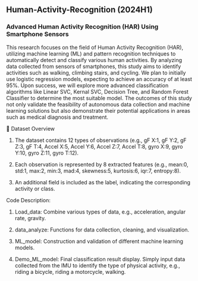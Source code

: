 ## Human-Activity-Recognition (2024H1)
### Advanced Human Activity Recognition (HAR) Using Smartphone Sensors
This research focuses on the field of Human Activity Recognition (HAR), utilizing machine learning (ML) and pattern recognition techniques to automatically detect and classify various human activities. By analyzing data collected from sensors of smartphones, this study aims to identify activities such as walking, climbing stairs, and cycling. We plan to initially use logistic regression models, expecting to achieve an accuracy of at least 95%. Upon success, we will explore more advanced classification algorithms like Linear SVC, Kernal SVC, Decision Tree, and Random Forest Classifier to determine the most suitable model. The outcomes of this study not only validate the feasibility of autonomous data collection and machine learning solutions but also demonstrate their potential applications in areas such as medical diagnosis and treatment.

📁 Dataset Overview  
1. The dataset contains 12 types of observations (e.g., gF X:1, gF Y:2, gF Z:3, gF T:4, Accel X:5, Accel Y:6, Accel Z:7, Accel T:8, gyro X:9, gyro Y:10, gyro Z:11, gyro T:12).  

2. Each observation is represented by 8 extracted features (e.g., mean:0, std:1, max:2, min:3, mad:4, skewness:5, kurtosis:6, iqr:7, entropy:8).  

3. An additional field is included as the label, indicating the corresponding activity or class.

Code Description: 
1. Load_data:
Combine various types of data, e.g., acceleration, angular rate, gravity.

2. data_analyze:
Functions for data collection, cleaning, and visualization.

3. ML_model:
Construction and validation of different machine learning models.

4. Demo_ML_model:
Final classification result display. Simply input data collected from the IMU to identify the type of physical activity, e.g., riding a bicycle, riding a motorcycle, walking.
